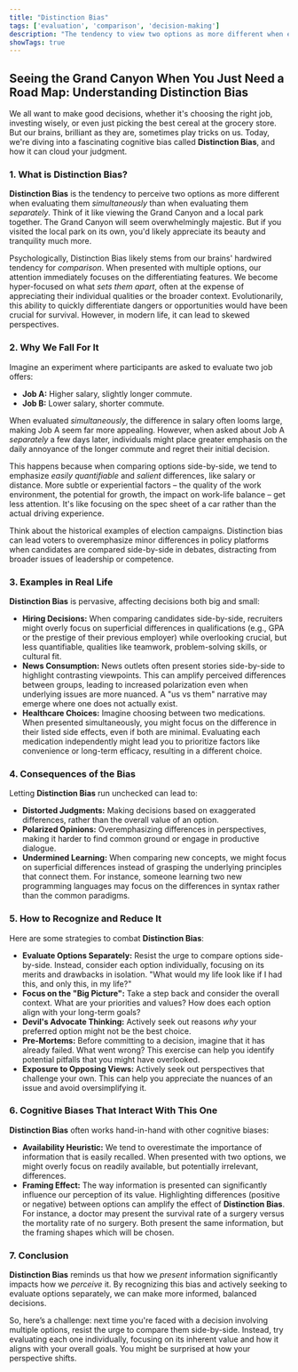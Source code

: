 ```yaml
---
title: "Distinction Bias"
tags: ['evaluation', 'comparison', 'decision-making']
description: "The tendency to view two options as more different when evaluating them simultaneously than when evaluating them separately."
showTags: true
---
```


## Seeing the Grand Canyon When You Just Need a Road Map: Understanding Distinction Bias

We all want to make good decisions, whether it's choosing the right job, investing wisely, or even just picking the best cereal at the grocery store. But our brains, brilliant as they are, sometimes play tricks on us. Today, we're diving into a fascinating cognitive bias called **Distinction Bias**, and how it can cloud your judgment.

### 1. What is Distinction Bias?

**Distinction Bias** is the tendency to perceive two options as more different when evaluating them *simultaneously* than when evaluating them *separately*. Think of it like viewing the Grand Canyon and a local park together. The Grand Canyon will seem overwhelmingly majestic. But if you visited the local park on its own, you'd likely appreciate its beauty and tranquility much more.

Psychologically, Distinction Bias likely stems from our brains' hardwired tendency for *comparison*. When presented with multiple options, our attention immediately focuses on the differentiating features. We become hyper-focused on what *sets them apart*, often at the expense of appreciating their individual qualities or the broader context. Evolutionarily, this ability to quickly differentiate dangers or opportunities would have been crucial for survival. However, in modern life, it can lead to skewed perspectives.

### 2. Why We Fall For It

Imagine an experiment where participants are asked to evaluate two job offers:

*   **Job A:** Higher salary, slightly longer commute.
*   **Job B:** Lower salary, shorter commute.

When evaluated *simultaneously*, the difference in salary often looms large, making Job A seem far more appealing. However, when asked about Job A *separately* a few days later, individuals might place greater emphasis on the daily annoyance of the longer commute and regret their initial decision.

This happens because when comparing options side-by-side, we tend to emphasize *easily quantifiable* and *salient* differences, like salary or distance. More subtle or experiential factors – the quality of the work environment, the potential for growth, the impact on work-life balance – get less attention. It's like focusing on the spec sheet of a car rather than the actual driving experience.

Think about the historical examples of election campaigns. Distinction bias can lead voters to overemphasize minor differences in policy platforms when candidates are compared side-by-side in debates, distracting from broader issues of leadership or competence.

### 3. Examples in Real Life

**Distinction Bias** is pervasive, affecting decisions both big and small:

*   **Hiring Decisions:** When comparing candidates side-by-side, recruiters might overly focus on superficial differences in qualifications (e.g., GPA or the prestige of their previous employer) while overlooking crucial, but less quantifiable, qualities like teamwork, problem-solving skills, or cultural fit.
*   **News Consumption:** News outlets often present stories side-by-side to highlight contrasting viewpoints. This can amplify perceived differences between groups, leading to increased polarization even when underlying issues are more nuanced. A "us vs them" narrative may emerge where one does not actually exist.
*   **Healthcare Choices:** Imagine choosing between two medications. When presented simultaneously, you might focus on the difference in their listed side effects, even if both are minimal. Evaluating each medication independently might lead you to prioritize factors like convenience or long-term efficacy, resulting in a different choice.

### 4. Consequences of the Bias

Letting **Distinction Bias** run unchecked can lead to:

*   **Distorted Judgments:** Making decisions based on exaggerated differences, rather than the overall value of an option.
*   **Polarized Opinions:** Overemphasizing differences in perspectives, making it harder to find common ground or engage in productive dialogue.
*   **Undermined Learning:** When comparing new concepts, we might focus on superficial differences instead of grasping the underlying principles that connect them. For instance, someone learning two new programming languages may focus on the differences in syntax rather than the common paradigms.

### 5. How to Recognize and Reduce It

Here are some strategies to combat **Distinction Bias**:

*   **Evaluate Options Separately:** Resist the urge to compare options side-by-side. Instead, consider each option individually, focusing on its merits and drawbacks in isolation. "What would my life look like if I had this, and only this, in my life?"
*   **Focus on the "Big Picture":** Take a step back and consider the overall context. What are your priorities and values? How does each option align with your long-term goals?
*   **Devil's Advocate Thinking:** Actively seek out reasons *why* your preferred option might not be the best choice.
*   **Pre-Mortems:** Before committing to a decision, imagine that it has already failed. What went wrong? This exercise can help you identify potential pitfalls that you might have overlooked.
*   **Exposure to Opposing Views:** Actively seek out perspectives that challenge your own. This can help you appreciate the nuances of an issue and avoid oversimplifying it.

### 6. Cognitive Biases That Interact With This One

**Distinction Bias** often works hand-in-hand with other cognitive biases:

*   **Availability Heuristic:** We tend to overestimate the importance of information that is easily recalled. When presented with two options, we might overly focus on readily available, but potentially irrelevant, differences.
*   **Framing Effect:** The way information is presented can significantly influence our perception of its value. Highlighting differences (positive or negative) between options can amplify the effect of **Distinction Bias**. For instance, a doctor may present the survival rate of a surgery versus the mortality rate of no surgery. Both present the same information, but the framing shapes which will be chosen.

### 7. Conclusion

**Distinction Bias** reminds us that how we *present* information significantly impacts how we *perceive* it. By recognizing this bias and actively seeking to evaluate options separately, we can make more informed, balanced decisions.

So, here’s a challenge: next time you're faced with a decision involving multiple options, resist the urge to compare them side-by-side. Instead, try evaluating each one individually, focusing on its inherent value and how it aligns with your overall goals. You might be surprised at how your perspective shifts.

